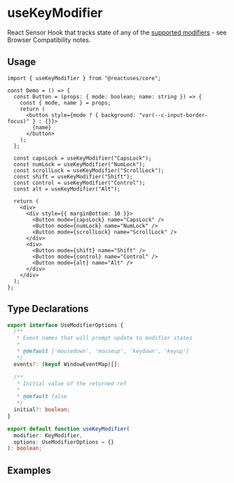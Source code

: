 # useKeyModifier

React Sensor Hook that tracks state of any of the [supported modifiers](https://developer.mozilla.org/en-US/docs/Web/API/KeyboardEvent/getModifierState#browser_compatibility) - see Browser Compatibility notes.

## Usage

```tsx
import { useKeyModifier } from "@reactuses/core";

const Demo = () => {
  const Button = (props: { mode: boolean; name: string }) => {
    const { mode, name } = props;
    return (
      <button style={mode ? { background: "var(--c-input-border-focus)" } : {}}>
        {name}
      </button>
    );
  };

  const capsLock = useKeyModifier("CapsLock");
  const numLock = useKeyModifier("NumLock");
  const scrollLock = useKeyModifier("ScrollLock");
  const shift = useKeyModifier("Shift");
  const control = useKeyModifier("Control");
  const alt = useKeyModifier("Alt");

  return (
    <div>
      <div style={{ marginBottom: 10 }}>
        <Button mode={capsLock} name="CapsLock" />
        <Button mode={numLock} name="NumLock" />
        <Button mode={scrollLock} name="ScrollLock" />
      </div>
      <div>
        <Button mode={shift} name="Shift" />
        <Button mode={control} name="Control" />
        <Button mode={alt} name="Alt" />
      </div>
    </div>
  );
};
```

## Type Declarations

```ts
export interface UseModifierOptions {
  /**
   * Event names that will prompt update to modifier states
   *
   * @default ['mousedown', 'mouseup', 'keydown', 'keyup']
   */
  events?: (keyof WindowEventMap)[];

  /**
   * Initial value of the returned ref
   *
   * @default false
   */
  initial?: boolean;
}

export default function useKeyModifier(
  modifier: KeyModifier,
  options: UseModifierOptions = {}
): boolean;
```

## Examples
